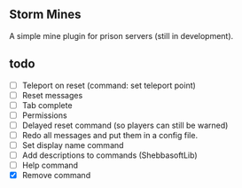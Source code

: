 ## Storm Mines

A simple mine plugin for prison servers (still in development).

## todo
- [ ] Teleport on reset (command: set teleport point)
- [ ] Reset messages
- [ ] Tab complete
- [ ] Permissions
- [ ] Delayed reset command (so players can still be warned)
- [ ] Redo all messages and put them in a config file.
- [ ] Set display name command
- [ ] Add descriptions to commands (ShebbasoftLib)
- [ ] Help command
- [x] Remove command